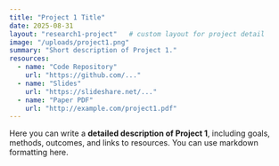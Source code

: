 ```yaml
---
title: "Project 1 Title"
date: 2025-08-31
layout: "research1-project"   # custom layout for project detail
image: "/uploads/project1.png"
summary: "Short description of Project 1."
resources:
  - name: "Code Repository"
    url: "https://github.com/..."
  - name: "Slides"
    url: "https://slideshare.net/..."
  - name: "Paper PDF"
    url: "http://example.com/project1.pdf"
---
```

Here you can write a **detailed description of Project 1**, including goals, methods, outcomes, and links to resources. You can use markdown formatting here.

